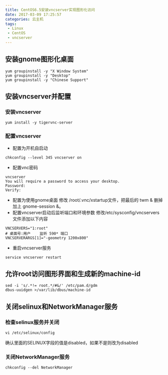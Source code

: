 ```yaml
---
title: CentOS6.5安装vncserver实现图形化访问
date: 2017-03-09 17:25:57
categories: 云主机
tags:
 - Linux
 - CentOS
 - vncserver
---
```

## 安装gnome图形化桌面
``` shell
yum groupinstall -y "X Window System"
yum groupinstall -y "Desktop"
yum groupinstall -y "Chinese Support"
```
<!-- more -->
## 安装vncserver并配置
### 安装vncserver
``` shell
yum install -y tigervnc-server
```
### 配置vncserver
- 配置为开机自启动
``` shell
chkconfig --level 345 vncserver on
```
- 配置vnc密码
``` shell
vncserver
You will require a password to access your desktop.
Password:
Verify:
```
- 配置为使用gnome桌面
修改 /root/.vnc/xstartup文件，把最后的 twm & 删掉 加上 gnome-session &。
- 配置vncserver启动后监听端口和环境参数
修改/etc/sysconfig/vncservers 文件添加以下内容
``` shell
VNCSERVERS="1:root"
# 桌面号:用户    监听 590* 端口
VNCSERVERARGS[1]="-geometry 1200x800"
```
- 重启vncserver服务
``` shell
service vncserver restart
```
## 允许root访问图形界面和生成新的machine-id
``` shell
sed -i 's/.*!= root.*/#&/' /etc/pam.d/gdm
dbus-uuidgen >/var/lib/dbus/machine-id
 ```
## 关闭selinux和NetworkManager服务
### 检查selinux服务并关闭
``` shell
vi /etc/selinux/config
```
确认里面的SELINUX字段的值是disabled，如果不是则改为disabled
### 关闭NetworkManager服务
``` shell
chkconfig --del NetworkManager
```
